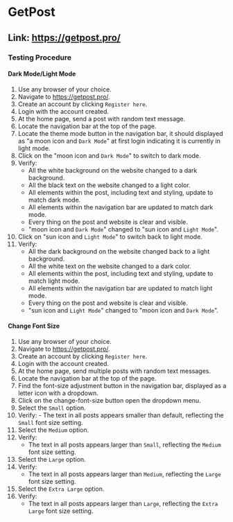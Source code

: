 # GetPost
## Link: https://getpost.pro/

### Testing Procedure
#### Dark Mode/Light Mode
  1. Use any browser of your choice.
  2. Navigate to https://getpost.pro/.
  3. Create an account by clicking `Register here`.
  4. Login with the account created.
  5. At the home page, send a post with random text message.
  6. Locate the navigation bar at the top of the page.
  7. Locate the theme mode button in the navigation bar, it should displayed as "a moon icon and `Dark Mode`" at first login indicating it is currently in light mode.
  8. Click on the "moon icon and `Dark Mode`" to switch to dark mode.
  9. Verify:
     - All the white background on the website changed to a dark background.
     - All the black text on the website changed to a light color.
     - All elements within the post, including text and styling, update to match dark mode.
     - All elements within the navigation bar are updated to match dark mode.
     - Every thing on the post and website is clear and visible.
     - "moon icon and `Dark Mode`" changed to "sun icon and `Light Mode`".
  10. Click on "sun icon and `Light Mode`" to switch back to light mode.
  11. Verify:
      - All the dark background on the website changed back to a light background.
      - All the white text on the website changed to a dark color.
      - All elements within the post, including text and styling, update to match light mode.
      - All elements within the navigation bar are updated to match light mode.
      - Every thing on the post and website is clear and visible.
      - "sun icon and `Light Mode`" changed to "moon icon and `Dark Mode`".
     
#### Change Font Size
  1. Use any browser of your choice.
  2. Navigate to https://getpost.pro/.
  3. Create an account by clicking `Register here`.
  4. Login with the account created.
  5. At the home page, send multiple posts with random text messages.
  6. Locate the navigation bar at the top of the page.
  7. Find the font-size adjustment button in the navigation bar, displayed as a letter icon with a dropdown.
  8. Click on the change-font-size button open the dropdown menu.
  9. Select the `Small` option.
  10. Verify:
     - The text in all posts appears smaller than default, reflecting the `Small` font size setting.
  11. Select the `Medium` option.
  12. Verify:
      - The text in all posts appears larger than `Small`, reflecting the `Medium` font size setting.
  13. Select the `Large` option.
  14. Verify:
      - The text in all posts appears larger than `Medium`, reflecting the `Large` font size setting.
  15. Select the `Extra Large` option.
  16. Verify:
      - The text in all posts appears larger than `Large`, reflecting the `Extra Large` font size setting.
